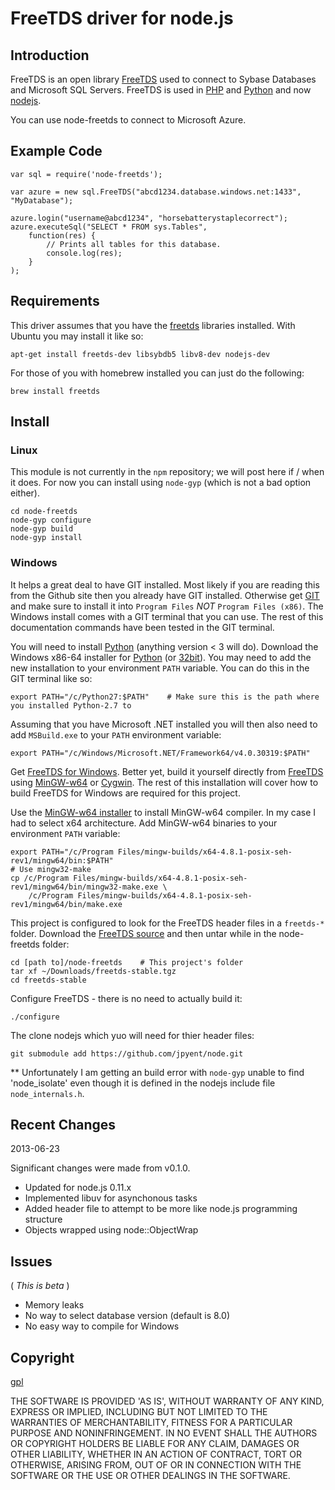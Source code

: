 FreeTDS driver for node.js
==========================

Introduction
------------

FreeTDS is an open library [FreeTDS](http://freetds.schemamania.org/) used to connect to Sybase Databases and Microsoft SQL Servers.  FreeTDS is used in [PHP](http://www.php.net/manual/en/mssql.requirements.php) and [Python](http://pymssql.sourceforge.net/) and now [nodejs](http://nodejs.org).

You can use node-freetds to connect to Microsoft Azure.


Example Code
-----------

	var sql = require('node-freetds');
	
	var azure = new sql.FreeTDS("abcd1234.database.windows.net:1433", "MyDatabase");

	azure.login("username@abcd1234", "horsebatterystaplecorrect");
	azure.executeSql("SELECT * FROM sys.Tables", 
		function(res) {
			// Prints all tables for this database.
			console.log(res);
		}
	);

Requirements
------------

This driver assumes that you have the [freetds](http://www.freetds.org/) libraries installed.  With Ubuntu you may install it like so:

	apt-get install freetds-dev libsybdb5 libv8-dev nodejs-dev

For those of you with homebrew installed you can just do the following:

	brew install freetds


Install
-------

### Linux

This module is not currently in the ``npm`` repository; we will post here if / when it does.  For now you can install using ``node-gyp`` (which is not a bad option either).

	cd node-freetds
	node-gyp configure
	node-gyp build
	node-gyp install

### Windows

It helps a great deal to have GIT installed.  Most likely if you are reading this from the Github site then you already have GIT installed.  Otherwise get [GIT](http://git-scm.com/) and make sure to install it into ``Program Files`` *NOT* ``Program Files (x86)``.  The Windows install comes with a GIT terminal that you can use.  The rest of this documentation commands have been tested in the GIT terminal.

You will need to install [Python](http://www.python.org/download) (anything version < 3 will do).  Download the Windows x86-64 installer for [Python](http://www.python.org/ftp/python/2.7.5/python-2.7.5.amd64.msi) (or [32bit](http://www.python.org/ftp/python/2.7.5/python-2.7.5.msi)).  You may need to add the new installation to your environment ``PATH`` variable.  You can do this in the GIT terminal like so:

	export PATH="/c/Python27:$PATH"    # Make sure this is the path where you installed Python-2.7 to

Assuming that you have Microsoft .NET installed you will then also need to add ``MSBuild.exe`` to your ``PATH`` environment variable:

	export PATH="/c/Windows/Microsoft.NET/Framework64/v4.0.30319:$PATH"

Get [FreeTDS for Windows](sourceforge.net/projects/freetdswindows).  Better yet, build it yourself directly from [FreeTDS](http://www.freetds.org) using [MinGW-w64](http://mingw-w64.sourceforge.net/) or [Cygwin](http://www.cygwin.com).  The rest of this installation will cover how to build FreeTDS for Windows are required for this project.

Use the [MinGW-w64 installer](http://sourceforge.net/projects/mingwbuilds/files/mingw-builds-install/mingw-builds-install.exe/download) to install MinGW-w64 compiler.  In my case I had to select x64 architecture.  Add MinGW-w64 binaries to your environment ``PATH`` variable:

	export PATH="/c/Program Files/mingw-builds/x64-4.8.1-posix-seh-rev1/mingw64/bin:$PATH"
	# Use mingw32-make
	cp /c/Program Files/mingw-builds/x64-4.8.1-posix-seh-rev1/mingw64/bin/mingw32-make.exe \
		/c/Program Files/mingw-builds/x64-4.8.1-posix-seh-rev1/mingw64/bin/make.exe

This project is configured to look for the FreeTDS header files in a ``freetds-*`` folder.  Download the [FreeTDS source](ftp://ftp.freetds.org/pub/freetds/stable/freetds-stable.tgz) and then untar while in the node-freetds folder:

	cd [path to]/node-freetds    # This project's folder
	tar xf ~/Downloads/freetds-stable.tgz
	cd freetds-stable

Configure FreeTDS - there is no need to actually build it:

	./configure

The clone nodejs which yuo will need for thier header files:

	git submodule add https://github.com/jpyent/node.git

** Unfortunately I am getting an build error with ``node-gyp`` unable to find 'node_isolate' even though it is defined in the nodejs include file ``node_internals.h``.



Recent Changes
--------------

2013-06-23

Significant changes were made from v0.1.0.

* Updated for node.js 0.11.x
* Implemented libuv for asynchonous tasks
* Added header file to attempt to be more like node.js programming structure
* Objects wrapped using node::ObjectWrap


Issues
------

( _This is beta_ )
	
* Memory leaks
* No way to select database version (default is 8.0)
* No easy way to compile for Windows


Copyright
---------

[gpl](http://www.gnu.org/copyleft/gpl.html)

THE SOFTWARE IS PROVIDED 'AS IS', WITHOUT WARRANTY OF ANY KIND, EXPRESS OR IMPLIED, INCLUDING BUT NOT LIMITED TO THE WARRANTIES OF MERCHANTABILITY, FITNESS FOR A PARTICULAR PURPOSE AND NONINFRINGEMENT. IN NO EVENT SHALL THE AUTHORS OR COPYRIGHT HOLDERS BE LIABLE FOR ANY CLAIM, DAMAGES OR OTHER LIABILITY, WHETHER IN AN ACTION OF CONTRACT, TORT OR OTHERWISE, ARISING FROM, OUT OF OR IN CONNECTION WITH THE SOFTWARE OR THE USE OR OTHER DEALINGS IN THE SOFTWARE.
